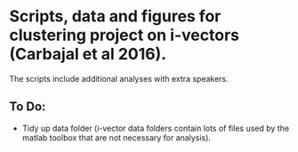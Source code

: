 # Scripts, data and figures for clustering project on i-vectors (Carbajal et al 2016).

The scripts include additional analyses with extra speakers.

## To Do:
* Tidy up data folder (i-vector data folders contain lots of files used by the matlab toolbox that are not necessary for analysis).